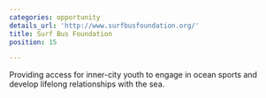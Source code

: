 ```yaml
---
categories: opportunity
details_url: 'http://www.surfbusfoundation.org/'
title: Surf Bus Foundation
position: 15

---
```


Providing access for inner-city youth to engage in ocean sports and develop lifelong relationships with the sea.
